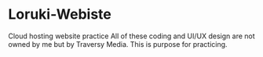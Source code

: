 # Loruki-Webiste
Cloud hosting website practice
All of these coding and UI/UX design are not owned by me but by Traversy Media.
This is purpose for practicing.
